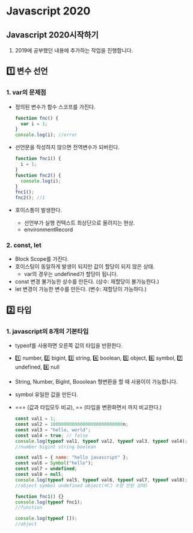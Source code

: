 # Javascript 2020

## Javascript 2020시작하기

1. 2019에 공부했던 내용에 추가하는 작업을 진행합니다.

## 1️⃣ 변수 선언

### 1. var의 문제점

- 정의된 변수가 함수 스코프를 가진다.

  ```javascript
  function fnc() {
    var i = 1;
  }
  console.log(i); //error
  ```

- 선언문을 작성하지 않으면 전역변수가 되버린다.
  ```javascript
  function fnc1() {
    i = 1;
  }
  function fnc2() {
    console.log(i);
  }
  fnc1();
  fnc2(); //1
  ```
- 호이스틍이 발생한다.
  - 선언부가 실행 컨텍스트 최상단으로 올려지는 현상.
  - environmentRecord

### 2. const, let

- Block Scope를 가진다.
- 호이스팅이 동일하게 발생이 되지만 값이 할당이 되지 않은 상태.
  - var의 경우는 undefined가 할당이 됩니다.
- const 변경 불가능한 상수를 만든다. (상수: 재할당이 불가능한다.)
- let 변경이 가능한 변수를 만든다. (변수: 재할당이 가능하다.)

## 2️⃣ 타입

### 1. javascript의 8개의 기본타입

- typeof를 사용하면 오른쪽 값의 타입을 반환한다.
- 1️⃣ number, 2️⃣ bigint, 3️⃣ string, 4️⃣ boolean, 5️⃣ object, 6️⃣ symbol, 7️⃣ undefined, 8️⃣ null
- String, Number, BigInt, Booolean 형변환을 할 때 사용이이 가능합니다.
- symbol 유일한 값을 만든다.
- === (값과 타입모두 비교), == (타입을 변환화면서 까지 비교한다.)

  ```javascript
  const val1 = 1;
  const val2 = 100000000000000000000000000n;
  const val3 = "hello, world";
  const val4 = true; // false
  console.log(typeof val1, typeof val2, typeof val3, typeof val4);
  //number bigint string boolean

  const val5 = { name: "hello javascript" };
  const val6 = Symbol("hello");
  const val7 = undefined;
  const val8 = null;
  console.log(typeof val5, typeof val6, typeof val7, typeof val8);
  //object symbol undefined object(버그 수정 안된 상태)

  function fnc1() {}
  console.log(typeof fnc1);
  //function

  console.log(typeof []);
  //object
  ```
